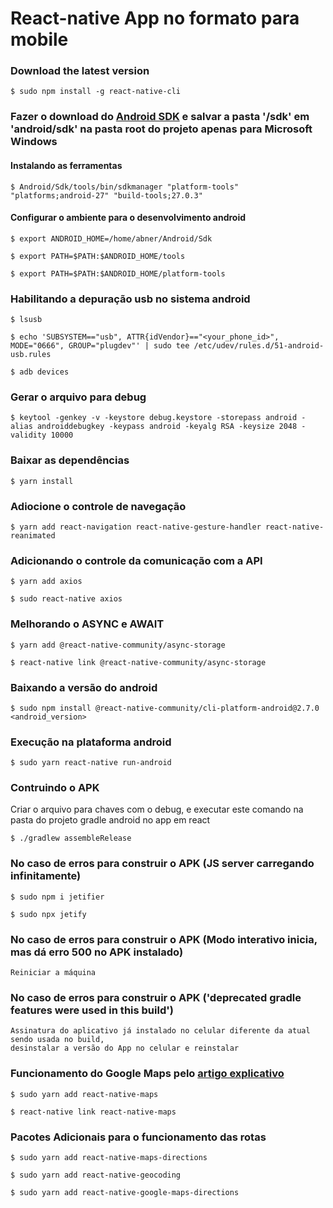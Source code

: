 # React-native App no formato para mobile

### Download the latest version
```
$ sudo npm install -g react-native-cli
```

### Fazer o download do [Android SDK](https://developer.android.com/studio/#downloadshttps://developer.android.com/studio/#downloads) e salvar a pasta '/sdk' em 'android/sdk' na pasta root do projeto apenas para Microsoft Windows

#### Instalando as ferramentas
```
$ Android/Sdk/tools/bin/sdkmanager "platform-tools" "platforms;android-27" "build-tools;27.0.3"
```

#### Configurar o ambiente para o desenvolvimento android
```
$ export ANDROID_HOME=/home/abner/Android/Sdk
```
```
$ export PATH=$PATH:$ANDROID_HOME/tools
```
```
$ export PATH=$PATH:$ANDROID_HOME/platform-tools
```

### Habilitando a depuração usb no sistema android
```
$ lsusb
```
```
$ echo 'SUBSYSTEM=="usb", ATTR{idVendor}=="<your_phone_id>", MODE="0666", GROUP="plugdev"' | sudo tee /etc/udev/rules.d/51-android-usb.rules
```
```
$ adb devices
```

### Gerar o arquivo para debug
```
$ keytool -genkey -v -keystore debug.keystore -storepass android -alias androiddebugkey -keypass android -keyalg RSA -keysize 2048 -validity 10000
```

### Baixar as dependências
```
$ yarn install
```

### Adiocione o controle de navegação
```
$ yarn add react-navigation react-native-gesture-handler react-native-reanimated
```

### Adicionando o controle da comunicação com a API
```
$ yarn add axios
```
```
$ sudo react-native axios
```

### Melhorando o ASYNC e AWAIT
```
$ yarn add @react-native-community/async-storage
```
```
$ react-native link @react-native-community/async-storage
```

### Baixando a versão do android
```
$ sudo npm install @react-native-community/cli-platform-android@2.7.0 <android_version>
```

### Execução na plataforma android
```
$ sudo yarn react-native run-android
```

### Contruindo o APK

Criar o arquivo para chaves com o debug, e executar este comando na pasta do projeto gradle android no app em react
```
$ ./gradlew assembleRelease
```

### No caso de erros para construir o APK (JS server carregando infinitamente)
```
$ sudo npm i jetifier
```
```
$ sudo npx jetify

```
### No caso de erros para construir o APK (Modo interativo inicia, mas dá erro 500 no APK instalado)
```
Reiniciar a máquina
```

### No caso de erros para construir o APK ('deprecated gradle features were used in this build')
```
Assinatura do aplicativo já instalado no celular diferente da atual sendo usada no build,
desinstalar a versão do App no celular e reinstalar
```
### Funcionamento do Google Maps pelo [artigo explicativo](https://medium.com/nerdzao/utilizando-rotas-com-a-google-maps-api-no-react-native-69a05a434ab5)

```
$ sudo yarn add react-native-maps
```
```
$ react-native link react-native-maps
```

### Pacotes Adicionais para o funcionamento das rotas

```
$ sudo yarn add react-native-maps-directions
```
```
$ sudo yarn add react-native-geocoding
```
```
$ sudo yarn add react-native-google-maps-directions
```